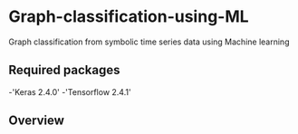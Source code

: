 # Graph-classification-using-ML
Graph classification from symbolic time series data using Machine learning

## Required packages
-'Keras 2.4.0'
-'Tensorflow 2.4.1'

## Overview

